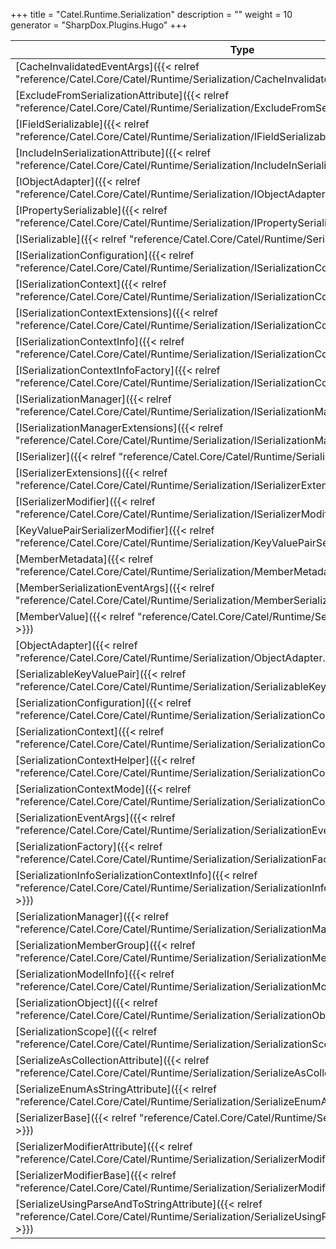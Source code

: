 

+++
title = "Catel.Runtime.Serialization" 
description = ""
weight = 10
generator = "SharpDox.Plugins.Hugo"
+++

Type|Description
---|---
[CacheInvalidatedEventArgs]({{< relref "reference/Catel.Core/Catel/Runtime/Serialization/CacheInvalidatedEventArgs.md" >}})| 
[ExcludeFromSerializationAttribute]({{< relref "reference/Catel.Core/Catel/Runtime/Serialization/ExcludeFromSerializationAttribute.md" >}})| 
[IFieldSerializable]({{< relref "reference/Catel.Core/Catel/Runtime/Serialization/IFieldSerializable.md" >}})| 
[IncludeInSerializationAttribute]({{< relref "reference/Catel.Core/Catel/Runtime/Serialization/IncludeInSerializationAttribute.md" >}})| 
[IObjectAdapter]({{< relref "reference/Catel.Core/Catel/Runtime/Serialization/IObjectAdapter.md" >}})| 
[IPropertySerializable]({{< relref "reference/Catel.Core/Catel/Runtime/Serialization/IPropertySerializable.md" >}})| 
[ISerializable]({{< relref "reference/Catel.Core/Catel/Runtime/Serialization/ISerializable.md" >}})| 
[ISerializationConfiguration]({{< relref "reference/Catel.Core/Catel/Runtime/Serialization/ISerializationConfiguration.md" >}})| 
[ISerializationContext]({{< relref "reference/Catel.Core/Catel/Runtime/Serialization/ISerializationContext.md" >}})| 
[ISerializationContextExtensions]({{< relref "reference/Catel.Core/Catel/Runtime/Serialization/ISerializationContextExtensions.md" >}})| 
[ISerializationContextInfo]({{< relref "reference/Catel.Core/Catel/Runtime/Serialization/ISerializationContextInfo.md" >}})| 
[ISerializationContextInfoFactory]({{< relref "reference/Catel.Core/Catel/Runtime/Serialization/ISerializationContextInfoFactory.md" >}})| 
[ISerializationManager]({{< relref "reference/Catel.Core/Catel/Runtime/Serialization/ISerializationManager.md" >}})| 
[ISerializationManagerExtensions]({{< relref "reference/Catel.Core/Catel/Runtime/Serialization/ISerializationManagerExtensions.md" >}})| 
[ISerializer]({{< relref "reference/Catel.Core/Catel/Runtime/Serialization/ISerializer.md" >}})| 
[ISerializerExtensions]({{< relref "reference/Catel.Core/Catel/Runtime/Serialization/ISerializerExtensions.md" >}})| 
[ISerializerModifier]({{< relref "reference/Catel.Core/Catel/Runtime/Serialization/ISerializerModifier.md" >}})| 
[KeyValuePairSerializerModifier]({{< relref "reference/Catel.Core/Catel/Runtime/Serialization/KeyValuePairSerializerModifier.md" >}})| 
[MemberMetadata]({{< relref "reference/Catel.Core/Catel/Runtime/Serialization/MemberMetadata.md" >}})| 
[MemberSerializationEventArgs]({{< relref "reference/Catel.Core/Catel/Runtime/Serialization/MemberSerializationEventArgs.md" >}})| 
[MemberValue]({{< relref "reference/Catel.Core/Catel/Runtime/Serialization/MemberValue.md" >}})| 
[ObjectAdapter]({{< relref "reference/Catel.Core/Catel/Runtime/Serialization/ObjectAdapter.md" >}})| 
[SerializableKeyValuePair]({{< relref "reference/Catel.Core/Catel/Runtime/Serialization/SerializableKeyValuePair.md" >}})| 
[SerializationConfiguration]({{< relref "reference/Catel.Core/Catel/Runtime/Serialization/SerializationConfiguration.md" >}})| 
[SerializationContext]({{< relref "reference/Catel.Core/Catel/Runtime/Serialization/SerializationContext.md" >}})| 
[SerializationContextHelper]({{< relref "reference/Catel.Core/Catel/Runtime/Serialization/SerializationContextHelper.md" >}})| 
[SerializationContextMode]({{< relref "reference/Catel.Core/Catel/Runtime/Serialization/SerializationContextMode.md" >}})| 
[SerializationEventArgs]({{< relref "reference/Catel.Core/Catel/Runtime/Serialization/SerializationEventArgs.md" >}})| 
[SerializationFactory]({{< relref "reference/Catel.Core/Catel/Runtime/Serialization/SerializationFactory.md" >}})| 
[SerializationInfoSerializationContextInfo]({{< relref "reference/Catel.Core/Catel/Runtime/Serialization/SerializationInfoSerializationContextInfo.md" >}})| 
[SerializationManager]({{< relref "reference/Catel.Core/Catel/Runtime/Serialization/SerializationManager.md" >}})| 
[SerializationMemberGroup]({{< relref "reference/Catel.Core/Catel/Runtime/Serialization/SerializationMemberGroup.md" >}})| 
[SerializationModelInfo]({{< relref "reference/Catel.Core/Catel/Runtime/Serialization/SerializationModelInfo.md" >}})| 
[SerializationObject]({{< relref "reference/Catel.Core/Catel/Runtime/Serialization/SerializationObject.md" >}})| 
[SerializationScope]({{< relref "reference/Catel.Core/Catel/Runtime/Serialization/SerializationScope.md" >}})| 
[SerializeAsCollectionAttribute]({{< relref "reference/Catel.Core/Catel/Runtime/Serialization/SerializeAsCollectionAttribute.md" >}})| 
[SerializeEnumAsStringAttribute]({{< relref "reference/Catel.Core/Catel/Runtime/Serialization/SerializeEnumAsStringAttribute.md" >}})| 
[SerializerBase]({{< relref "reference/Catel.Core/Catel/Runtime/Serialization/SerializerBase.md" >}})| 
[SerializerModifierAttribute]({{< relref "reference/Catel.Core/Catel/Runtime/Serialization/SerializerModifierAttribute.md" >}})| 
[SerializerModifierBase]({{< relref "reference/Catel.Core/Catel/Runtime/Serialization/SerializerModifierBase.md" >}})| 
[SerializeUsingParseAndToStringAttribute]({{< relref "reference/Catel.Core/Catel/Runtime/Serialization/SerializeUsingParseAndToStringAttribute.md" >}})| 

